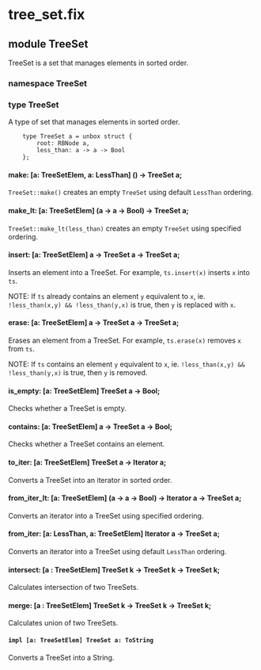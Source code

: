 # tree_set.fix

## module TreeSet

TreeSet is a set that manages elements in sorted order.

### namespace TreeSet

### type TreeSet

A type of set that manages elements in sorted order.

```
    type TreeSet a = unbox struct {
        root: RBNode a,
        less_than: a -> a -> Bool
    };
```
#### make: [a: TreeSetElem, a: LessThan] () -> TreeSet a;

`TreeSet::make()` creates an empty `TreeSet` using default `LessThan` ordering.

#### make_lt: [a: TreeSetElem] (a -> a -> Bool) -> TreeSet a;

`TreeSet::make_lt(less_than)` creates an empty `TreeSet` using specified ordering.

#### insert: [a: TreeSetElem] a -> TreeSet a -> TreeSet a;

Inserts an element into a TreeSet.
For example, `ts.insert(x)` inserts `x` into `ts`.

NOTE: If `ts` already contains an element `y` equivalent to `x`,
ie. `!less_than(x,y) && !less_than(y,x)` is true,
then `y` is replaced with `x`.

#### erase: [a: TreeSetElem] a -> TreeSet a -> TreeSet a;

Erases an element from a TreeSet.
For example, `ts.erase(x)` removes `x` from `ts`.

NOTE: If `ts` contains an element `y` equivalent to `x`,
ie. `!less_than(x,y) && !less_than(y,x)` is true,
then `y` is removed.

#### is_empty: [a: TreeSetElem] TreeSet a -> Bool;

Checks whether a TreeSet is empty.

#### contains: [a: TreeSetElem] a -> TreeSet a -> Bool;

Checks whether a TreeSet contains an element.

#### to_iter: [a: TreeSetElem] TreeSet a -> Iterator a;

Converts a TreeSet into an iterator in sorted order.

#### from_iter_lt: [a: TreeSetElem] (a -> a -> Bool) -> Iterator a -> TreeSet a;

Converts an iterator into a TreeSet using specified ordering.

#### from_iter: [a: LessThan, a: TreeSetElem] Iterator a -> TreeSet a;

Converts an iterator into a TreeSet using default `LessThan` ordering.

#### intersect: [a : TreeSetElem] TreeSet k -> TreeSet k -> TreeSet k;

Calculates intersection of two TreeSets.

#### merge: [a : TreeSetElem] TreeSet k -> TreeSet k -> TreeSet k;

Calculates union of two TreeSets.

#### `impl [a: TreeSetElem] TreeSet a: ToString`

Converts a TreeSet into a String.

